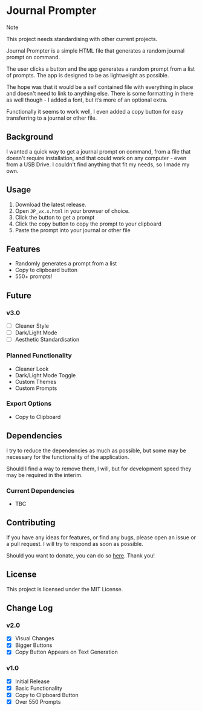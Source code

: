 # Journal Prompter

>[!note]
>This project needs standardising with other current projects.

Journal Prompter is a simple HTML file that generates a random journal prompt on command.

The user clicks a button and the app generates a random prompt from a list of prompts. The app is designed to be as lightweight as possible.

The hope was that it would be a self contained file with everything in place and doesn't need to link to anything else. There is some formatting in there as well though - I added a font, but it’s more of an optional extra.

Functionally it seems to work well, I even added a copy button for easy transferring to a journal or other file.

## Background
I wanted a quick way to get a journal prompt on command, from a file that doesn't require installation, and that could work on any computer - even from a USB Drive. I couldn't find anything that fit my needs, so I made my own.

## Usage
1. Download the latest release.
2. Open `JP_vx.x.html` in your browser of choice.
3. Click the button to get a prompt
4. Click the copy button to copy the prompt to your clipboard
5. Paste the prompt into your journal or other file

## Features
- Randomly generates a prompt from a list
- Copy to clipboard button
- 550+ prompts!

## Future
### v3.0
- [ ] Cleaner Style
- [ ] Dark/Light Mode
- [ ] Aesthetic Standardisation

### Planned Functionality
- Cleaner Look
- Dark/Light Mode Toggle
- Custom Themes
- Custom Prompts

### Export Options
- Copy to Clipboard

## Dependencies
I try to reduce the dependencies as much as possible, but some may be necessary for the functionality of the application.

Should I find a way to remove them, I will, but for development speed they may be required in the interim.

### Current Dependencies
- TBC

## Contributing
If you have any ideas for features, or find any bugs, please open an issue or a pull request. I will try to respond as soon as possible.

Should you want to donate, you can do so [here](https://www.buymeacoffee.com/caddickbrown).
Thank you!

## License
This project is licensed under the MIT License.

## Change Log
### v2.0
- [x] Visual Changes
- [x] Bigger Buttons
- [x] Copy Button Appears on Text Generation

### v1.0
- [x] Initial Release
- [x] Basic Functionality
- [x] Copy to Clipboard Button
- [x] Over 550 Prompts
